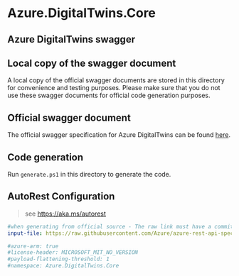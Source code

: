 # Azure.DigitalTwins.Core

## Azure DigitalTwins swagger

## Local copy of the swagger document

A local copy of the official swagger documents are stored in this directory for convenience and testing purposes. Please make sure that you do not use these swagger documents for official code generation purposes.

## Official swagger document

The official swagger specification for Azure DigitalTwins can be found [here](https://raw.githubusercontent.com/Azure/azure-rest-api-specs/97db8d1015c2780c2704fe0f55537ff1f4740140/specification/digitaltwins/data-plane/Microsoft.DigitalTwins/preview/2020-05-31-preview/digitaltwins.json).

## Code generation

Run `generate.ps1` in this directory to generate the code.

## AutoRest Configuration

> see <https://aka.ms/autorest>

``` yaml
#when generating from official source - The raw link must have a commit hash for C# generator
input-file: https://raw.githubusercontent.com/Azure/azure-rest-api-specs/14fb40342c19f8b483e132038f8424ee62b745d9/specification/digitaltwins/data-plane/Microsoft.DigitalTwins/stable/2020-10-31/digitaltwins.json

#azure-arm: true
#license-header: MICROSOFT_MIT_NO_VERSION
#payload-flattening-threshold: 1
#namespace: Azure.DigitalTwins.Core
```
